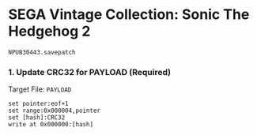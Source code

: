 #  SEGA Vintage Collection: Sonic The Hedgehog 2 

`NPUB30443.savepatch`

### 1. Update CRC32 for PAYLOAD (Required)

Target File: `PAYLOAD`

```
set pointer:eof+1
set range:0x000004,pointer
set [hash]:CRC32
write at 0x000000:[hash]
```

